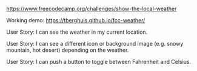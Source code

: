 https://www.freecodecamp.org/challenges/show-the-local-weather

Working demo: https://tberghuis.github.io/fcc-weather/


User Story: I can see the weather in my current location.

User Story: I can see a different icon or background image (e.g. snowy mountain, hot desert) depending on the weather.

User Story: I can push a button to toggle between Fahrenheit and Celsius.

